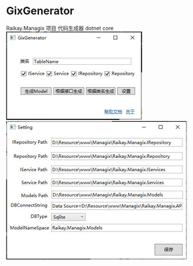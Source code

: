 # GixGenerator
Raikay.Managix 项目 代码生成器 dotnet core  
![](https://raw.githubusercontent.com/raikay/GixGenerator/master/Doc/IMG/20190922173746.jpg)
![](https://raw.githubusercontent.com/raikay/GixGenerator/master/Doc/IMG/20190922173833.jpg)
